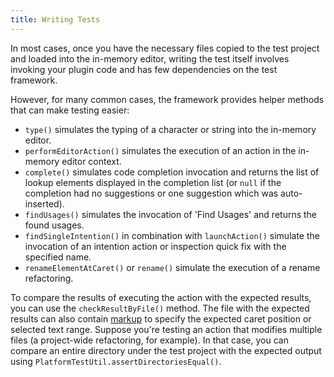 ```yaml
---
title: Writing Tests
---
```

<!-- Copyright 2000-2020 JetBrains s.r.o. and other contributors. Use of this source code is governed by the Apache 2.0 license that can be found in the LICENSE file. -->

In most cases, once you have the necessary files copied to the test project and loaded into the in-memory editor, writing the test itself involves invoking your plugin code and has few dependencies on the test framework.

However, for many common cases, the framework provides helper methods that can make testing easier:
* `type()` simulates the typing of a character or string into the in-memory editor.
* `performEditorAction()` simulates the execution of an action in the in-memory editor context.
* `complete()` simulates code completion invocation and returns the list of lookup elements displayed in the completion list (or `null` if the completion had no suggestions or one suggestion which was auto-inserted).
* `findUsages()` simulates the invocation of 'Find Usages' and returns the found usages.
* `findSingleIntention()` in combination with `launchAction()` simulate the invocation of an intention action or inspection quick fix with the specified name.
* `renameElementAtCaret()` or `rename()` simulate the execution of a rename refactoring.

To compare the results of executing the action with the expected results, you can use the `checkResultByFile()` method.
The file with the expected results can also contain [markup](test_project_and_testdata_directories.md#special-markup) to specify the expected caret position or selected text range.
Suppose you're testing an action that modifies multiple files (a project-wide refactoring, for example). In that case, you can compare an entire directory under the test project with the expected output using `PlatformTestUtil.assertDirectoriesEqual()`.
